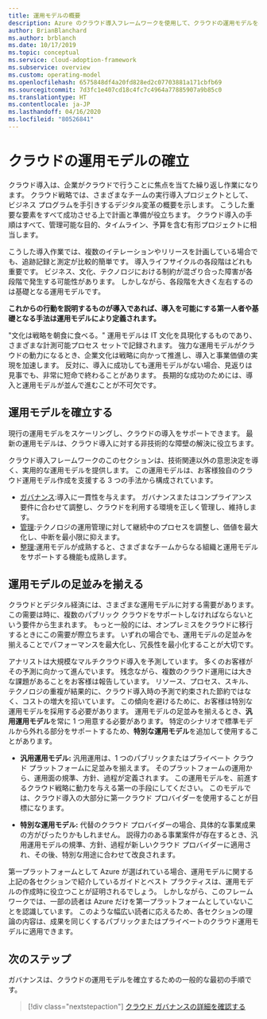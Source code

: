 ```yaml
---
title: 運用モデルの概要
description: Azure のクラウド導入フレームワークを使用して、クラウドの運用モデルを確立する方法を学習します。
author: BrianBlanchard
ms.author: brblanch
ms.date: 10/17/2019
ms.topic: conceptual
ms.service: cloud-adoption-framework
ms.subservice: overview
ms.custom: operating-model
ms.openlocfilehash: 6575848df4a20fd828ed2c07703881a171cbfb69
ms.sourcegitcommit: 7d3fc1e407cd18c4fc7c4964a77885907a9b85c0
ms.translationtype: HT
ms.contentlocale: ja-JP
ms.lasthandoff: 04/16/2020
ms.locfileid: "80526841"
---
```

# <a name="establish-an-operating-model-for-the-cloud"></a>クラウドの運用モデルの確立

クラウド導入は、企業がクラウドで行うことに焦点を当てた繰り返し作業になります。 クラウド戦略では、さまざまなチームの実行導入プロジェクトとして、ビジネス プログラムを手引きするデジタル変革の概要を示します。 こうした重要な要素をすべて成功させる上で計画と準備が役立ちます。 クラウド導入の手順はすべて、管理可能な目的、タイムライン、予算を含む有形プロジェクトに相当します。

こうした導入作業では、複数のイテレーションやリリースを計画している場合でも、追跡記録と測定が比較的簡単です。 導入ライフサイクルの各段階はどれも重要です。 ビジネス、文化、テクノロジにおける制約が混ざり合った障害が各段階で発生する可能性があります。 しかしながら、各段階を大きく左右するのは基礎となる運用モデルです。

**これからの行動を説明するものが導入であれば、導入を可能にする第一人者や基礎となる手法は運用モデルにより定義されます。**

"文化は戦略を朝食に食べる。" 運用モデルは IT 文化を具現化するものであり、さまざまな計測可能プロセス セットで記録されます。 強力な運用モデルがクラウドの動力になるとき、企業文化は戦略に向かって推進し、導入と事業価値の実現を加速します。 反対に、導入に成功しても運用モデルがない場合、見返りは見事でも、非常に短命で終わることがあります。 長期的な成功のためには、導入と運用モデルが並んで進むことが不可欠です。

## <a name="establish-your-operating-model"></a>運用モデルを確立する

現行の運用モデルをスケーリングし、クラウドの導入をサポートできます。 最新の運用モデルは、クラウド導入に対する非技術的な障壁の解決に役立ちます。

クラウド導入フレームワークのこのセクションは、技術関連以外の意思決定を導く、実用的な運用モデルを提供します。 この運用モデルは、お客様独自のクラウド運用モデル作成を支援する 3 つの手法から構成されています。

- [ガバナンス](../govern/index.md):導入に一貫性を与えます。 ガバナンスまたはコンプライアンス要件に合わせて調整し、クラウドを利用する環境を正しく管理し、維持します。
- [管理](../manage/index.md):テクノロジの運用管理に対して継続中のプロセスを調整し、価値を最大化し、中断を最小限に抑えます。
- [整理](../organize/index.md):運用モデルが成熟すると、さまざまなチームからなる組織と運用モデルをサポートする機能も成熟します。

## <a name="align-operating-models"></a>運用モデルの足並みを揃える

クラウドとデジタル経済には、さまざまな運用モデルに対する需要があります。 この需要は時に、複数のパブリック クラウドをサポートしなければならないという要件から生まれます。 もっと一般的には、オンプレミスをクラウドに移行するときにこの需要が際立ちます。 いずれの場合でも、運用モデルの足並みを揃えることでパフォーマンスを最大化し、冗長性を最小化することが大切です。

アナリストは大規模なマルチクラウド導入を予測しています。 多くのお客様がその予測に向かって進んでいます。 残念ながら、複数のクラウド運用には大きな課題があることをお客様は報告しています。 リソース、プロセス、スキル、テクノロジの重複が結果的に、クラウド導入時の予測で約束された節約ではなく、コストの増大を招いています。 この傾向を避けるために、お客様は特別な運用モデルを採用する必要があります。 運用モデルの足並みを揃えるとき、**汎用運用モデル**を常に 1 つ用意する必要があります。 特定のシナリオで標準モデルから外れる部分をサポートするため、**特別な運用モデル**を追加して使用することがあります。

- **汎用運用モデル:** 汎用運用は、1 つのパブリックまたはプライベート クラウド プラットフォームに足並みを揃えます。 そのプラットフォームの運用から、運用面の規準、方針、過程が定義されます。 この運用モデルを、前進するクラウド戦略に動力を与える第一の手段にしてください。 このモデルでは、クラウド導入の大部分に第一クラウド プロバイダーを使用することが目標になります。

- **特別な運用モデル:** 代替のクラウド プロバイダーの場合、具体的な事業成果の方がぴったりかもしれません。 説得力のある事業案件が存在するとき、汎用運用モデルの規準、方針、過程が新しいクラウド プロバイダーに適用され、その後、特別な用途に合わせて改良されます。

第一プラットフォームとして Azure が選ばれている場合、運用モデルに関する上記の各セクションで紹介しているガイドとベスト プラクティスは、運用モデルの作成時に役立つことが証明されるでしょう。 しかしながら、このフレームワークでは、一部の読者は Azure だけを第一プラットフォームとしていないことを認識しています。 このような幅広い読者に応えるため、各セクションの理論の内容は、成果を同じくするパブリックまたはプライベートのクラウド運用モデルに適用できます。

## <a name="next-steps"></a>次のステップ

ガバナンスは、クラウドの運用モデルを確立するための一般的な最初の手順です。

> [!div class="nextstepaction"]
> [クラウド ガバナンスの詳細を確認する](../govern/index.md)
